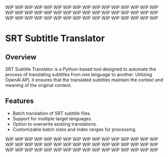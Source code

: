 WIP WIP WIP WIP WIP WIP WIP WIP WIP WIP WIP WIP WIP WIP WIP WIP WIP WIP WIP WIP WIP WIP WIP WIP WIP WIP WIP WIP WIP WIP WIP WIP WIP WIP WIP WIP WIP WIP WIP WIP WIP WIP WIP WIP WIP WIP WIP WIP 


# SRT Subtitle Translator

## Overview
SRT Subtitle Translator is a Python-based tool designed to automate the process of translating subtitles from one language to another. Utilizing OpenAI API, it ensures that the translated subtitles maintain the context and meaning of the original content.

## Features
- Batch translation of SRT subtitle files.
- Support for multiple target languages.
- Option to overwrite existing translations.
- Customizable batch sizes and index ranges for processing.


WIP WIP WIP WIP WIP WIP WIP WIP WIP WIP WIP WIP WIP WIP WIP WIP WIP WIP WIP WIP WIP WIP WIP WIP WIP WIP WIP WIP WIP WIP WIP WIP WIP WIP WIP WIP WIP WIP WIP WIP WIP WIP WIP WIP WIP WIP WIP WIP 
